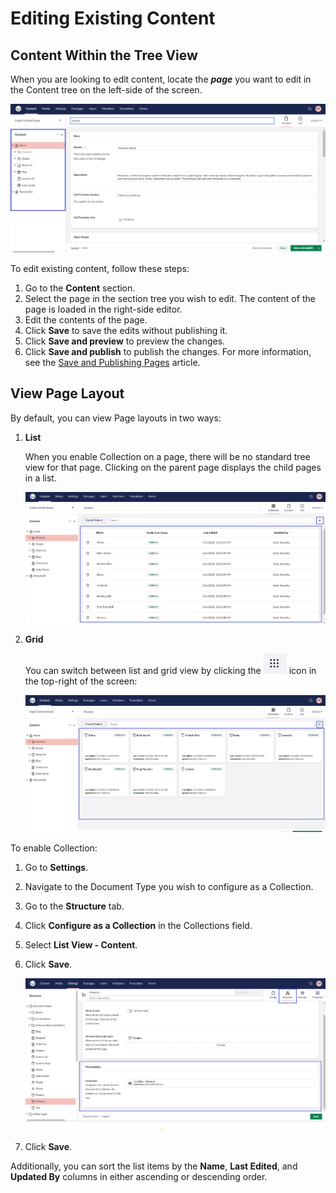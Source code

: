 # Editing Existing Content

## Content Within the Tree View

When you are looking to edit content, locate the _**page**_ you want to edit in the Content tree on the left-side of the screen.

![Viewing Pages in Content Section](images/View-page-v14.png)

To edit existing content, follow these steps:

1. Go to the **Content** section.
2. Select the page in the section tree you wish to edit. The content of the page is loaded in the right-side editor.
3. Edit the contents of the page.
4. Click **Save** to save the edits without publishing it.
5. Click **Save and preview** to preview the changes.
6. Click **Save and publish** to publish the changes. For more information, see the [Save and Publishing Pages](creating-saving-and-publishing-content.md#saving-and-publishing-pages) article.

## View Page Layout

By default, you can view Page layouts in two ways:

1. **List**

   When you enable Collection on a page, there will be no standard tree view for that page. Clicking on the parent page displays the child pages in a list.

    ![List](images/List-view-v14.png)

2. **Grid**

    You can switch between list and grid view by clicking the ![layout](images/layout.png) icon in the top-right of the screen:

    ![Grid](images/grid-view-v14.png)

To enable Collection:

1. Go to **Settings**.
2. Navigate to the Document Type you wish to configure as a Collection.
3. Go to the **Structure** tab.
4. Click **Configure as a Collection** in the Collections field.
5. Select **List View - Content**.
6. Click **Save**.

    ![Configure as a Collection](images/configure-collection-v14.png)

7. Click **Save**.

Additionally, you can sort the list items by the **Name**, **Last Edited**, and **Updated By** columns in either ascending or descending order.
